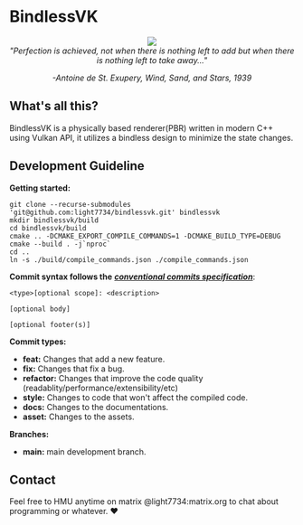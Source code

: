 # BindlessVK 

<div align="center">
<img src="https://github.com/Light7734/bindlessvk/raw/main/Branding/bindlessvk.svg"/>
<br/>

<i>
"Perfection is achieved, not when there is nothing left to add but when there is nothing left to take away..."

-Antoine de St. Exupery, Wind, Sand, and Stars, 1939
</i>
</div>

## What's all this?
BindlessVK is a physically based renderer(PBR) written in modern C++ using Vulkan API, it utilizes a bindless design to minimize the state changes.

## Development Guideline
**Getting started:**
```
git clone --recurse-submodules 'git@github.com:light7734/bindlessvk.git' bindlessvk
mkdir bindlessvk/build
cd bindlessvk/build
cmake .. -DCMAKE_EXPORT_COMPILE_COMMANDS=1 -DCMAKE_BUILD_TYPE=DEBUG
cmake --build . -j`nproc`
cd ..
ln -s ./build/compile_commands.json ./compile_commands.json
```

**Commit syntax follows the** [**_conventional commits specification_**](https://www.conventionalcommits.org/en/v1.0.0/):
```
<type>[optional scope]: <description>

[optional body]

[optional footer(s)]
```

**Commit types:**
-   **feat:** Changes that add a new feature.
-   **fix:** Changes that fix a bug.
-   **refactor:** Changes that improve the code quality (readablity/performance/extensibility/etc)
-   **style:** Changes to code that won't affect the compiled code.
-   **docs:** Changes to the documentations.
-   **asset:** Changes to the assets.

**Branches:**
-   **main:** main development branch.

## Contact
Feel free to HMU anytime on matrix @light7734:matrix.org to chat about programming or whatever. ♥️
